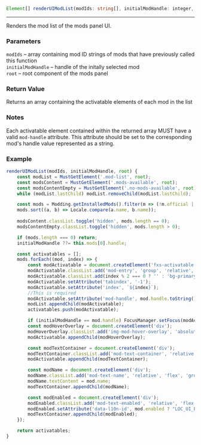 ```ts
Element[] renderUIModList(modIds: string[], initialModHandle: integer, root: HTMLElement);
```

<hr>

Renders the mod list of the mods panel UI.

### Parameters

`modIds`             &ndash; array containing mod ID strings of mods that have previously called this function <br>
`initialModHandle`   &ndash; handle of the initally selected mod <br>
`root`               &ndash; root component of the mods panel <br>

### Return Value

Returns an array containing the activatable elements of each mod in the list

### Notes

Each activatable element contained within the returned array MUST have a valid `mod-handle` attribute. This attribute should be set to the corresponding mod's handle value represented as a string.

### Example

```js
renderUIModList(modIds, initialModHandle, root) {
    const modList = MustGetElement('.mod-list', root);
    const modsContent = MustGetElement('.mods-available', root);
    const modsContentEmpty = MustGetElement('.no-mods-available', root);
    while (modList.lastChild) modList.removeChild(modList.lastChild);

    const mods = Modding.getInstalledMods().filter(m => (!m.official || m.allowance == ModAllowance.Full) && Modding.getModProperty(m.handle, "ShowInBrowser") != 0);
    mods.sort((a, b) => Locale.compare(a.name, b.name));
    
    modsContent.classList.toggle('hidden', mods.length == 0);
    modsContentEmpty.classList.toggle('hidden', mods.length > 0);

    if (mods.length === 0) return;
    initialModHandle ??= this.mods[0].handle;

    const activatables = [];
    mods.forEach((mod, index) => {
        const modActivatable = document.createElement('fxs-activatable');
        modActivatable.classList.add('mod-entry', 'group', 'relative', 'flex', 'w-full', 'grow', 'm-2');
        modActivatable.classList.add(index % 2 === 0 ? '' : 'bg-primary-5');
        modActivatable.setAttribute('tabindex', '-1');
        modActivatable.setAttribute('index', `${index}`);
        //This is required
        modActivatable.setAttribute('mod-handle', mod.handle.toString());
        modList.appendChild(modActivatable);
        activatables.push(modActivatable);

        if (initialModHandle == mod.handle) FocusManager.setFocus(modActivatable);
        const modHoverOverlay = document.createElement('div');
        modHoverOverlay.classList.add('img-mod-hover-overlay', 'absolute', 'inset-0', 'opacity-0', "group-hover\\:opacity-100", "group-focus\\:opacity-100", "group-active\\:opacity-100");
        modActivatable.appendChild(modHoverOverlay);

        const modTextContainer = document.createElement('div');
        modTextContainer.classList.add('mod-text-container', 'relative', 'flex', 'pointer-events-none', 'w-full', 'grow', 'p-2');
        modActivatable.appendChild(modTextContainer);

        const modName = document.createElement('div');
        modName.classList.add('mod-text-name', 'relative', 'flex', 'grow', 'text-lg', 'max-w-76');
        modName.textContent = mod.name;
        modTextContainer.appendChild(modName);

        const modEnabled = document.createElement('div');
        modEnabled.classList.add('mod-text-enabled', 'relative', 'flex', 'grow', 'justify-end', 'uppercase', 'text-lg', 'font-title');
        modEnabled.setAttribute('data-l10n-id', mod.enabled ? "LOC_UI_ENABLED" : "LOC_UI_DISABLED");
        modTextContainer.appendChild(modEnabled);
    });

    return activatables;
}
```

